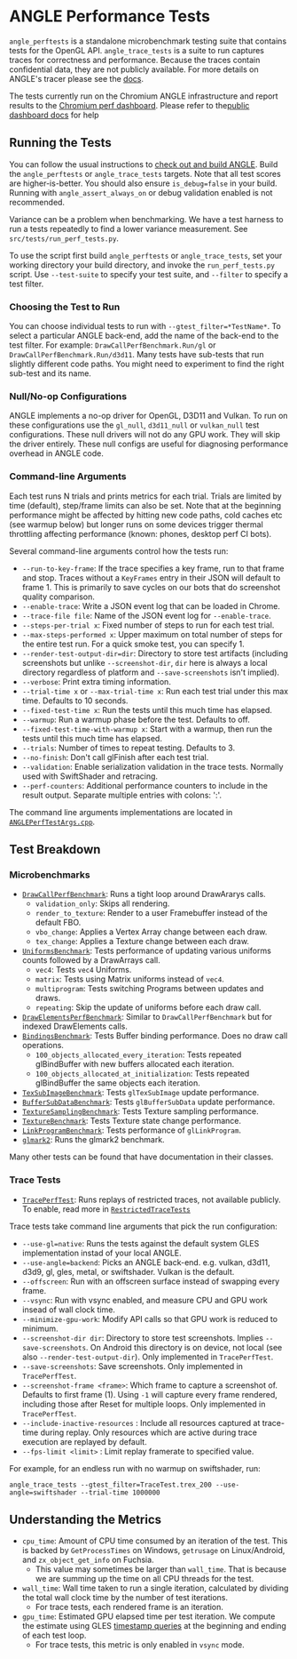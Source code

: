 # ANGLE Performance Tests

`angle_perftests` is a standalone microbenchmark testing suite that contains
tests for the OpenGL API. `angle_trace_tests` is a suite to run captures traces for correctness and
performance. Because the traces contain confidential data, they are not publicly available. 
For more details on ANGLE's tracer please see the [docs](../restricted_traces/README.md).

The tests currently run on the Chromium ANGLE infrastructure and report
results to the [Chromium perf dashboard](https://chromeperf.appspot.com/report).
 Please refer to the[public dashboard docs][DashboardDocs] for help

[DashboardDocs]: https://chromium.googlesource.com/catapult/+/HEAD/dashboard/README.md

## Running the Tests

You can follow the usual instructions to [check out and build ANGLE](../../../doc/DevSetup.md).
 Build the `angle_perftests` or `angle_trace_tests` targets. Note that all
test scores are higher-is-better. You should also ensure `is_debug=false` in
your build. Running with `angle_assert_always_on` or debug validation enabled
is not recommended.

Variance can be a problem when benchmarking. We have a test harness to run a
tests repeatedly to find a lower variance measurement. See `src/tests/run_perf_tests.py`.

To use the script first build `angle_perftests` or `angle_trace_tests`, set
your working directory your build directory, and invoke the
`run_perf_tests.py` script. Use `--test-suite` to specify your test suite,
and `--filter` to specify a test filter.

### Choosing the Test to Run

You can choose individual tests to run with `--gtest_filter=*TestName*`. To
select a particular ANGLE back-end, add the name of the back-end to the test
filter. For example: `DrawCallPerfBenchmark.Run/gl` or
`DrawCallPerfBenchmark.Run/d3d11`. Many tests have sub-tests that run
slightly different code paths. You might need to experiment to find the right
sub-test and its name.

### Null/No-op Configurations

ANGLE implements a no-op driver for OpenGL, D3D11 and Vulkan. To run on these
configurations use the `gl_null`, `d3d11_null` or `vulkan_null` test
configurations. These null drivers will not do any GPU work. They will skip
the driver entirely. These null configs are useful for diagnosing performance
overhead in ANGLE code.

### Command-line Arguments

Each test runs N trials and prints metrics for each trial. Trials are limited by time (default), step/frame limits can also be set. Note that at the beginning performance might be affected by hitting new code paths, cold caches etc (see warmup below) but longer runs on some devices trigger thermal throttling affecting performance (known: phones, desktop perf CI bots).

Several command-line arguments control how the tests run:

* `--run-to-key-frame`: If the trace specifies a key frame, run to that frame and stop. Traces without a `KeyFrames` entry in their JSON will default to frame 1. This is primarily to save cycles on our bots that do screenshot quality comparison.
* `--enable-trace`: Write a JSON event log that can be loaded in Chrome.
* `--trace-file file`: Name of the JSON event log for `--enable-trace`.
* `--steps-per-trial x`: Fixed number of steps to run for each test trial.
* `--max-steps-performed x`: Upper maximum on total number of steps for the entire test run.  For a quick smoke test, you can specify 1.
* `--render-test-output-dir=dir`: Directory to store test artifacts (including screenshots but unlike `--screenshot-dir`, `dir` here is always a local directory regardless of platform and `--save-screenshots` isn't implied).
* `--verbose`: Print extra timing information.
* `--trial-time x` or `--max-trial-time x`: Run each test trial under this max time. Defaults to 10 seconds.
* `--fixed-test-time x`: Run the tests until this much time has elapsed.
* `--warmup`: Run a warmup phase before the test. Defaults to off.
* `--fixed-test-time-with-warmup x`: Start with a warmup, then run the tests until this much time has elapsed.
* `--trials`: Number of times to repeat testing. Defaults to 3.
* `--no-finish`: Don't call glFinish after each test trial.
* `--validation`: Enable serialization validation in the trace tests. Normally used with SwiftShader and retracing.
* `--perf-counters`: Additional performance counters to include in the result output. Separate multiple entries with colons: ':'.

The command line arguments implementations are located in [`ANGLEPerfTestArgs.cpp`](ANGLEPerfTestArgs.cpp).

## Test Breakdown

### Microbenchmarks

* [`DrawCallPerfBenchmark`](DrawCallPerf.cpp): Runs a tight loop around DrawArarys calls.
  * `validation_only`: Skips all rendering.
  * `render_to_texture`: Render to a user Framebuffer instead of the default FBO.
  * `vbo_change`: Applies a Vertex Array change between each draw.
  * `tex_change`: Applies a Texture change between each draw.
* [`UniformsBenchmark`](UniformsPerf.cpp): Tests performance of updating various uniforms counts followed by a DrawArrays call.
    * `vec4`: Tests `vec4` Uniforms.
    * `matrix`: Tests using Matrix uniforms instead of `vec4`.
    * `multiprogram`: Tests switching Programs between updates and draws.
    * `repeating`: Skip the update of uniforms before each draw call.
* [`DrawElementsPerfBenchmark`](DrawElementsPerf.cpp): Similar to `DrawCallPerfBenchmark` but for indexed DrawElements calls.
* [`BindingsBenchmark`](BindingPerf.cpp): Tests Buffer binding performance. Does no draw call operations.
    * `100_objects_allocated_every_iteration`: Tests repeated glBindBuffer with new buffers allocated each iteration.
    * `100_objects_allocated_at_initialization`: Tests repeated glBindBuffer the same objects each iteration.
* [`TexSubImageBenchmark`](TexSubImage.cpp): Tests `glTexSubImage` update performance.
* [`BufferSubDataBenchmark`](BufferSubData.cpp): Tests `glBufferSubData` update performance.
* [`TextureSamplingBenchmark`](TextureSampling.cpp): Tests Texture sampling performance.
* [`TextureBenchmark`](TexturesPerf.cpp): Tests Texture state change performance.
* [`LinkProgramBenchmark`](LinkProgramPerfTest.cpp): Tests performance of `glLinkProgram`.
* [`glmark2`](glmark2.cpp): Runs the glmark2 benchmark.

Many other tests can be found that have documentation in their classes.

### Trace Tests

* [`TracePerfTest`](TracePerfTest.cpp): Runs replays of restricted traces, not
  available publicly. To enable, read more in [`RestrictedTraceTests`](../restricted_traces/README.md)

Trace tests take command line arguments that pick the run configuration:

* `--use-gl=native`: Runs the tests against the default system GLES implementation instad of your local ANGLE.
* `--use-angle=backend`: Picks an ANGLE back-end. e.g. vulkan, d3d11, d3d9, gl, gles, metal, or swiftshader. Vulkan is the default.
* `--offscreen`: Run with an offscreen surface instead of swapping every frame.
* `--vsync`: Run with vsync enabled, and measure CPU and GPU work insead of wall clock time.
* `--minimize-gpu-work`: Modify API calls so that GPU work is reduced to minimum.
* `--screenshot-dir dir`: Directory to store test screenshots. Implies `--save-screenshots`. On Android this directory is on device, not local (see also `--render-test-output-dir`). Only implemented in `TracePerfTest`.
* `--save-screenshots`: Save screenshots. Only implemented in `TracePerfTest`.
* `--screenshot-frame <frame>`: Which frame to capture a screenshot of. Defaults to first frame (1). Using `-1` will capture every frame rendered, including those after Reset for multiple loops. Only implemented in `TracePerfTest`.
* `--include-inactive-resources` : Include all resources captured at trace-time during replay. Only resources which are active during trace execution are replayed by default.
* `--fps-limit <limit>` : Limit replay framerate to specified value.

For example, for an endless run with no warmup on swiftshader, run:

`angle_trace_tests --gtest_filter=TraceTest.trex_200 --use-angle=swiftshader --trial-time 1000000`

## Understanding the Metrics

* `cpu_time`: Amount of CPU time consumed by an iteration of the test. This is backed by
`GetProcessTimes` on Windows, `getrusage` on Linux/Android, and `zx_object_get_info` on Fuchsia.
  * This value may sometimes be larger than `wall_time`. That is because we are summing up the time
on all CPU threads for the test.
* `wall_time`: Wall time taken to run a single iteration, calculated by dividing the total wall
clock time by the number of test iterations.
  * For trace tests, each rendered frame is an iteration.
* `gpu_time`: Estimated GPU elapsed time per test iteration. We compute the estimate using GLES
[timestamp queries](https://www.khronos.org/registry/OpenGL/extensions/EXT/EXT_disjoint_timer_query.txt)
at the beginning and ending of each test loop.
  * For trace tests, this metric is only enabled in `vsync` mode.
